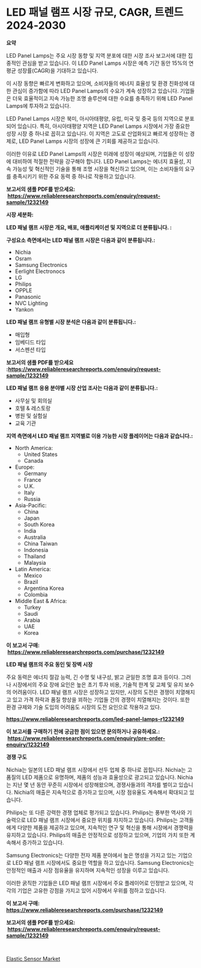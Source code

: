 <p><h1>LED 패널 램프 시장 규모, CAGR, 트렌드 2024-2030</h1></p><p><strong>요약</strong></p>
<p><p>LED Panel Lamps는 주요 시장 동향 및 지역 분포에 대한 시장 조사 보고서에 대한 집중적인 관심을 받고 있습니다. 이 LED Panel Lamps 시장은 예측 기간 동안 15%의 연평균 성장률(CAGR)을 기대하고 있습니다.</p><p>이 시장 동향은 빠르게 변화하고 있으며, 소비자들의 에너지 효율성 및 환경 친화성에 대한 관심이 증가함에 따라 LED Panel Lamps의 수요가 계속 성장하고 있습니다. 기업들은 더욱 효율적이고 지속 가능한 조명 솔루션에 대한 수요를 충족하기 위해 LED Panel Lamps에 투자하고 있습니다.</p><p>LED Panel Lamps 시장은 북미, 아시아태평양, 유럽, 미국 및 중국 등의 지역으로 분포되어 있습니다. 특히, 아시아태평양 지역은 LED Panel Lamps 시장에서 가장 중요한 성장 시장 중 하나로 꼽히고 있습니다. 이 지역은 고도로 산업화되고 빠르게 성장하는 경제로, LED Panel Lamps 시장의 성장에 큰 기회를 제공하고 있습니다.</p><p>이러한 이유로 LED Panel Lamps의 시장은 미래에 성장이 예상되며, 기업들은 이 성장에 대비하여 적절한 전략을 강구해야 합니다. LED Panel Lamps는 에너지 효율성, 지속 가능성 및 혁신적인 기술을 통해 조명 시장을 혁신하고 있으며, 이는 소비자들의 요구를 충족시키기 위한 주요 동력 중 하나로 작용하고 있습니다.</p></p>
<p><strong>보고서의 샘플 PDF를 받으세요: &nbsp;<a href="https://www.reliableresearchreports.com/enquiry/request-sample/1232149">https://www.reliableresearchreports.com/enquiry/request-sample/1232149</a></strong></p>
<p><strong>시장 세분화:</strong></p>
<p><strong> LED 패널 램프 시장은 개요, 배포, 애플리케이션 및 지역으로 더 분류됩니다. :</strong></p>
<p><strong>구성요소 측면에서는 LED 패널 램프 시장은 다음과 같이 분류됩니다.:</strong></p>
<p><ul><li>Nichia</li><li>Osram</li><li>Samsung Electronics</li><li>Eerlight Electronocs</li><li>LG</li><li>Philips</li><li>OPPLE</li><li>Panasonic</li><li>NVC Lighting</li><li>Yankon</li></ul></p>
<p><strong> LED 패널 램프 유형별 시장 분석은 다음과 같이 분류됩니다.:</strong></p>
<p><ul><li>매입형</li><li>임베디드 타입</li><li>서스펜션 타입</li></ul></p>
<p><strong>보고서의 샘플 PDF를 받으세요 :<a href="https://www.reliableresearchreports.com/enquiry/request-sample/1232149">https://www.reliableresearchreports.com/enquiry/request-sample/1232149</a></strong></p>
<p><strong> LED 패널 램프 응용 분야별 시장 산업 조사는 다음과 같이 분류됩니다.:</strong></p>
<p><ul><li>사무실 및 회의실</li><li>호텔 & 레스토랑</li><li>병원 및 실험실</li><li>교육 기관</li></ul></p>
<p><strong>지역 측면에서 LED 패널 램프 지역별로 이용 가능한 시장 플레이어는 다음과 같습니다.:</strong></p>
<p><ul>
    <li>
        North America:
        <ul>
            <li>United States</li>
            <li>Canada</li>
        </ul>
    </li>
    <li>
        Europe:
        <ul>
            <li>Germany</li>
            <li>France</li>
            <li>U.K.</li>
            <li>Italy</li>
            <li>Russia</li>
        </ul>
    </li>
    <li>
        Asia-Pacific:
        <ul>
            <li>China</li>
            <li>Japan</li>
            <li>South Korea</li>
            <li>India</li>
            <li>Australia</li>
            <li>China Taiwan</li>
            <li>Indonesia</li>
            <li>Thailand</li>
            <li>Malaysia</li>
        </ul>
    </li>
    <li>
        Latin America:
        <ul>
            <li>Mexico</li>
            <li>Brazil</li>
            <li>Argentina Korea</li>
            <li>Colombia</li>
        </ul>
    </li>
    <li>
        Middle East & Africa:
        <ul>
            <li>Turkey</li>
            <li>Saudi</li>
            <li>Arabia</li>
            <li>UAE</li>
            <li>Korea</li>
        </ul>
    </li>
    </ul></p>
<p><strong>이 보고서 구매: &nbsp;<a href="https://www.reliableresearchreports.com/purchase/1232149">https://www.reliableresearchreports.com/purchase/1232149</a></strong></p>
<p><strong>LED 패널 램프의 주요 동인 및 장벽 시장</strong></p>
<p><p>주요 동력은 에너지 절감 능력, 긴 수명 및 내구성, 밝고 균일한 조명 효과 등이다. 그러나 시장에서의 주요 장애 요인은 높은 초기 투자 비용, 기술적 한계 및 교체 및 유지 보수의 어려움이다. LED 패널 램프 시장은 성장하고 있지만, 시장의 도전은 경쟁이 치열해지고 있고 가격 하락과 품질 향상을 꾀하는 기업들 간의 경쟁이 치열해지는 것이다. 또한 환경 규제와 기술 도입의 어려움도 시장의 도전 요인으로 작용하고 있다.</p></p>
<p><strong><a href="https://www.reliableresearchreports.com/led-panel-lamps-r1232149">https://www.reliableresearchreports.com/led-panel-lamps-r1232149</a></strong></p>
<p><strong>이 보고서를 구매하기 전에 궁금한 점이 있으면 문의하거나 공유하세요.: &nbsp;<a href="https://www.reliableresearchreports.com/enquiry/pre-order-enquiry/1232149">https://www.reliableresearchreports.com/enquiry/pre-order-enquiry/1232149</a></strong></p>
<p><strong>경쟁 구도</strong></p>
<p><p>Nichia는 일본의 LED 패널 램프 시장에서 선두 업체 중 하나로 꼽힙니다. Nichia는 고품질의 LED 제품으로 유명하며, 제품의 성능과 효율성으로 광고되고 있습니다. Nichia는 지난 몇 년 동안 꾸준히 시장에서 성장해왔으며, 경쟁사들과의 격차를 벌이고 있습니다. Nichia의 매출은 지속적으로 증가하고 있으며, 시장 점유율도 계속해서 확대되고 있습니다.</p><p>Philips는 또 다른 강력한 경쟁 업체로 평가되고 있습니다. Philips는 풍부한 역사와 기술력으로 LED 패널 램프 시장에서 중요한 위치를 차지하고 있습니다. Philips는 고객들에게 다양한 제품을 제공하고 있으며, 지속적인 연구 및 혁신을 통해 시장에서 경쟁력을 유지하고 있습니다. Philips의 매출은 안정적으로 성장하고 있으며, 기업의 가치 또한 계속해서 증가하고 있습니다.</p><p>Samsung Electronics는 다양한 전자 제품 분야에서 높은 명성을 가지고 있는 기업으로 LED 패널 램프 시장에서도 중요한 역할을 하고 있습니다. Samsung Electronics는 안정적인 매출과 시장 점유율을 유지하며 지속적인 성장을 이루고 있습니다.</p><p>이러한 굵직한 기업들은 LED 패널 램프 시장에서 주요 플레이어로 인정받고 있으며, 각각의 기업은 고유한 강점을 가지고 있어 시장에서 우위를 점하고 있습니다.</p></p>
<p><strong>이 보고서 구매: &nbsp; <a href="https://www.reliableresearchreports.com/purchase/1232149">https://www.reliableresearchreports.com/purchase/1232149</a></strong></p>
<p><strong>보고서의 샘플 PDF를 받으세요: &nbsp;<a href="https://www.reliableresearchreports.com/enquiry/request-sample/1232149">https://www.reliableresearchreports.com/enquiry/request-sample/1232149</a></strong><strong></strong></p>
<p>&nbsp;</p>
<p><p><a href="https://changeable-paste-463.notion.site/Elastic-Sensor-Market-Furnishes-Information-on-Market-Share-Market-Trends-and-Market-Growth-29e13f53f4b0495aaa1c4b830fcdb9f9">Elastic Sensor Market</a></p></p>